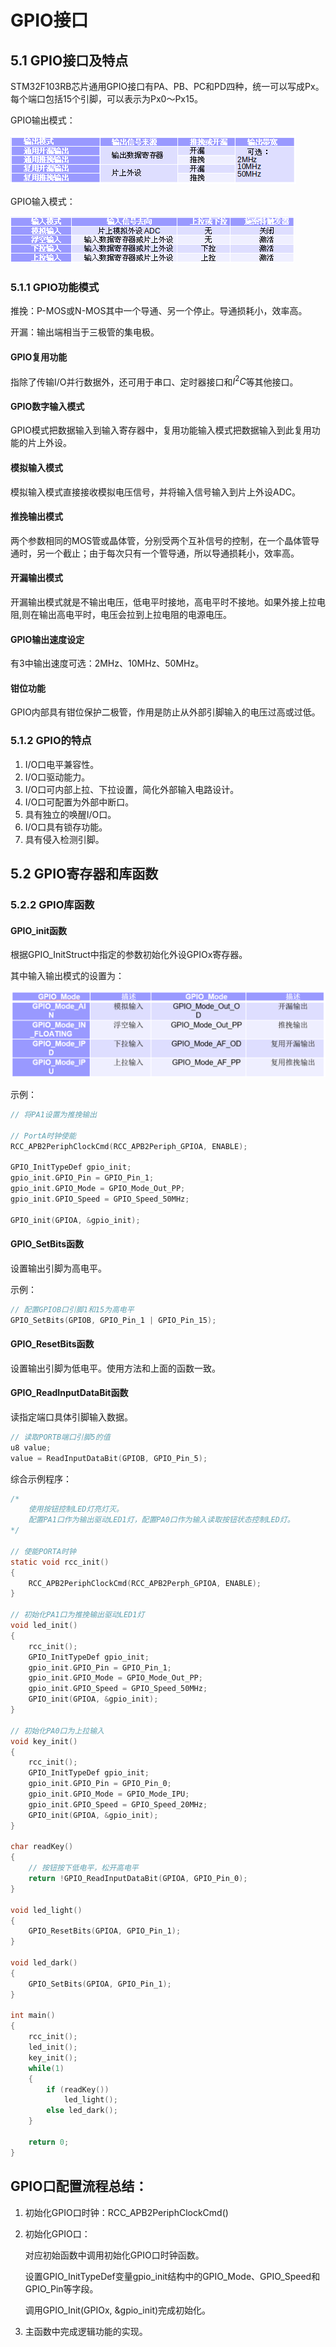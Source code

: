 # GPIO接口

## 5.1 GPIO接口及特点

STM32F103RB芯片通用GPIO接口有PA、PB、PC和PD四种，统一可以写成Px。每个端口包括15个引脚，可以表示为Px0～Px15。

GPIO输出模式：

![avatar](./pictures/ch5_1.png)

GPIO输入模式：

![avatar](./pictures/ch5_2.png)

### 5.1.1 GPIO功能模式

推挽：P-MOS或N-MOS其中一个导通、另一个停止。导通损耗小，效率高。

开漏：输出端相当于三极管的集电极。

#### GPIO复用功能

指除了传输I/O并行数据外，还可用于串口、定时器接口和$I^2C$等其他接口。

#### GPIO数字输入模式

GPIO模式把数据输入到输入寄存器中，复用功能输入模式把数据输入到此复用功能的片上外设。

#### 模拟输入模式

模拟输入模式直接接收模拟电压信号，并将输入信号输入到片上外设ADC。

#### 推挽输出模式

两个参数相同的MOS管或晶体管，分别受两个互补信号的控制，在一个晶体管导通时，另一个截止；由于每次只有一个管导通，所以导通损耗小，效率高。

#### 开漏输出模式

开漏输出模式就是不输出电压，低电平时接地，高电平时不接地。如果外接上拉电阻,则在输出高电平时，电压会拉到上拉电阻的电源电压。

#### GPIO输出速度设定

有3中输出速度可选：2MHz、10MHz、50MHz。

#### 钳位功能

GPIO内部具有钳位保护二极管，作用是防止从外部引脚输入的电压过高或过低。

### 5.1.2 GPIO的特点

1. I/O口电平兼容性。
2. I/O口驱动能力。
3. I/O口可内部上拉、下拉设置，简化外部输入电路设计。
4. I/O口可配置为外部中断口。
5. 具有独立的唤醒I/O口。
6. I/O口具有锁存功能。
7. 具有侵入检测引脚。

## 5.2 GPIO寄存器和库函数

### 5.2.2 GPIO库函数

#### GPIO_init函数

根据GPIO_InitStruct中指定的参数初始化外设GPIOx寄存器。

其中输入输出模式的设置为：

![avatar](./pictures/ch5_3.png)

示例：
```C
// 将PA1设置为推挽输出

// PortA时钟使能
RCC_APB2PeriphClockCmd(RCC_APB2Periph_GPIOA, ENABLE);

GPIO_InitTypeDef gpio_init;
gpio_init.GPIO_Pin = GPIO_Pin_1;
gpio_init.GPIO_Mode = GPIO_Mode_Out_PP;
gpio_init.GPIO_Speed = GPIO_Speed_50MHz;

GPIO_init(GPIOA, &gpio_init);
```

#### GPIO_SetBits函数

设置输出引脚为高电平。

示例：
```C
// 配置GPIOB口引脚1和15为高电平
GPIO_SetBits(GPIOB, GPIO_Pin_1 | GPIO_Pin_15);
```

#### GPIO_ResetBits函数

设置输出引脚为低电平。使用方法和上面的函数一致。

#### GPIO_ReadInputDataBit函数

读指定端口具体引脚输入数据。

```C
// 读取PORTB端口引脚5的值
u8 value;
value = ReadInputDataBit(GPIOB, GPIO_Pin_5);
```

综合示例程序：

```C
/*
    使用按钮控制LED灯亮灯灭。
    配置PA1口作为输出驱动LED1灯，配置PA0口作为输入读取按钮状态控制LED灯。
*/

// 使能PORTA时钟
static void rcc_init()
{
    RCC_APB2PeriphClockCmd(RCC_APB2Perph_GPIOA, ENABLE);
}

// 初始化PA1口为推挽输出驱动LED1灯
void led_init()
{
    rcc_init();
    GPIO_InitTypeDef gpio_init;
    gpio_init.GPIO_Pin = GPIO_Pin_1;
    gpio_init.GPIO_Mode = GPIO_Mode_Out_PP;
    gpio_init.GPIO_Speed = GPIO_Speed_50MHz;
    GPIO_init(GPIOA, &gpio_init);
}

// 初始化PA0口为上拉输入
void key_init()
{
    rcc_init();
    GPIO_InitTypeDef gpio_init;
    gpio_init.GPIO_Pin = GPIO_Pin_0;
    gpio_init.GPIO_Mode = GPIO_Mode_IPU;
    gpio_init.GPIO_Speed = GPIO_Speed_20MHz;
    GPIO_init(GPIOA, &gpio_init);
}

char readKey()
{
    // 按钮按下低电平，松开高电平
    return !GPIO_ReadInputDataBit(GPIOA, GPIO_Pin_0);
}

void led_light()
{
    GPIO_ResetBits(GPIOA, GPIO_Pin_1);
}

void led_dark()
{
    GPIO_SetBits(GPIOA, GPIO_Pin_1);
}

int main()
{
    rcc_init();
    led_init();
    key_init();
    while(1)
    {
        if (readKey())
            led_light();
        else led_dark();
    }

    return 0;
}

```

## GPIO口配置流程总结：

1. 初始化GPIO口时钟：RCC_APB2PeriphClockCmd()
2. 初始化GPIO口：

    对应初始函数中调用初始化GPIO口时钟函数。

    设置GPIO_InitTypeDef变量gpio_init结构中的GPIO_Mode、GPIO_Speed和GPIO_Pin等字段。

    调用GPIO_Init(GPIOx, &gpio_init)完成初始化。
3. 主函数中完成逻辑功能的实现。
